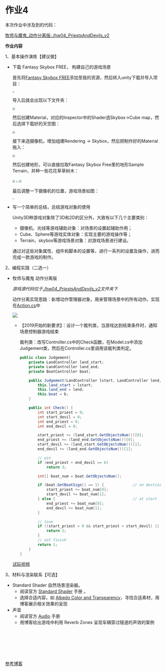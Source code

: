 # 作业4

本次作业中涉及到的代码：

[牧师与魔鬼_动作分离版:./hw04_PriestsAndDevils_v2](./hw04_PriestsAndDevils_v2)

**作业内容**

1、基本操作演练【建议做】

- 下载 Fantasy Skybox FREE， 构建自己的游戏场景

  首先将[Fantasy Skybox FREE](https://assetstore.unity.com/packages/2d/textures-materials/sky/fantasy-skybox-free-18353)添加至我的资源，然后转入unity下载并导入项目：

  <img src="./images/hw4_1.png" style="zoom:33%;" />

  导入后就会出现以下文件夹：

  <img src="./images/hw4_2.png" style="zoom:50%;" />

  

  然后创建Material，对应的Inspector中的Shader选Skybox->Cube map，然后选择下载好的天空图：

  <img src="./images/hw4_3.png" style="zoom:50%;" />

  接下来选摄像机，增加组建Rendering -> Skybox，然后把制作好的Material拖入：

  <img src="./images/hw4_4.png" style="zoom:50%;" />

  然后创建地形，可以直接拉取Fantasy Skybox Free里的地形Sample Terrain，并种一些花花草草树木：

  <img src="./images/hw4_5.png" style="zoom:50%;" />

  <img src="./images/hw4_6.png" style="zoom: 33%;" />

  <img src="./images/hw4_7.png" style="zoom:50%;" />

  最后调整一下摄像机的位置，游戏场景如图：

  <img src="./images/hw4_8.png" style="zoom: 25%;" />

  

- 写一个简单的总结，总结游戏对象的使用

  Unity3D种游戏对象除了3D和2D的区分外，大致有以下几个主要类别：

  * 摄像机、光线等游戏辅助对象：对场景的设置起辅助作用；
  * Cube、Sphere等游戏实体对象：实现主要的游戏操作等；
  * Terrain，skybox等游戏场景对象：对游戏场景进行建设。

  通过对这些对象属性、组件和脚本的设置等，进行一系列的设置及操作，进而完成一款游戏的制作。

  

2、编程实践（二选一）

- 牧师与魔鬼 动作分离版

  *游戏源代码位于[./hw04_PriestsAndDevils_v2](./hw04_PriestsAndDevils_v2)文件夹下*

  动作分离实现思路：新增动作管理器对象，用来管理场景中的所有动作。实现在[Action.cs](./hw04_PriestsAndDevils_v2/Assets/Scripts/Actions)中

  ![](./images/hw4_9.png)

  

  - 【2019开始的新要求】：设计一个裁判类，当游戏达到结束条件时，通知场景控制器游戏结束

    裁判类：改写Controller.cs中的Check函数，在Model.cs中添加Judgement类，然后在Controller.cs里调用该裁判类判定。

    ```csharp
    public class Judgement{
        private LandController land_start;
        private LandController land_end;
        private BoatController boat; 
    
        public Judgement(LandController lstart, LandController lend, BoatController b) {
            this.land_start = lstart;
            this.land_end = lend;
            this.boat = b;
        }
    
        public int Check() {
            int start_priest = 0;
            int start_devil = 0;
            int end_priest = 0;
            int end_devil = 0;
    
            start_priest += (land_start.GetObjectsNum())[0];
            end_priest += (land_end.GetObjectsNum())[0];
            start_devil += (land_start.GetObjectsNum())[1];
            end_devil += (land_end.GetObjectsNum())[1];
    
            // win
            if (end_priest + end_devil == 6)        
                return 3;
    
            int[] boat_num = boat.GetObjectsNum();
    
            if (boat.GetBoatSign() == 1) {             // on destination
                start_priest += boat_num[0];
                start_devil += boat_num[1];
            } else {                                   // at start                               
                end_priest += boat_num[0];
                end_devil += boat_num[1];
            }
    
            // lose
            if ((start_priest > 0 && start_priest < start_devil) || (end_priest > 0 && end_priest < end_devil)) { //失败
                return 2;
            }
            // not finish
            return 1;                           
        }
    }
    ```

  [试玩视频](./viedo/hw4_PriestsAndDevils)

  

3、材料与渲染联系【可选】

- Standard Shader 自然场景渲染器。
  - 阅读官方 [Standard Shader](https://docs.unity3d.com/Manual/shader-StandardShader.html) 手册 。
  - 选择合适内容，如 [Albedo Color and Transparency](https://docs.unity3d.com/Manual/StandardShaderMaterialParameterAlbedoColor.html)，寻找合适素材，用博客展示相关效果的呈现
- 声音
  - 阅读官方 [Audio](https://docs.unity3d.com/Manual/Audio.html) 手册
  - 用博客给出游戏中利用 Reverb Zones 呈现车辆穿过隧道的声效的案例



<br><br><br><br><br>

[参考博客](https://blog.csdn.net/kjhmh2/article/details/101771523)